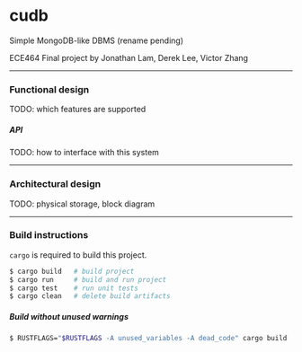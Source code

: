 # cudb

Simple MongoDB-like DBMS (rename pending)

ECE464 Final project by Jonathan Lam, Derek Lee, Victor Zhang

---

### Functional design
TODO: which features are supported

##### API
TODO: how to interface with this system

---

### Architectural design
TODO: physical storage, block diagram

---

### Build instructions
`cargo` is required to build this project.

```bash
$ cargo build   # build project
$ cargo run     # build and run project
$ cargo test    # run unit tests
$ cargo clean   # delete build artifacts
```

##### Build without unused warnings
```bash
$ RUSTFLAGS="$RUSTFLAGS -A unused_variables -A dead_code" cargo build
```
